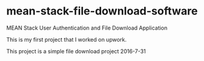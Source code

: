 # mean-stack-file-download-software

MEAN Stack User Authentication and File Download Application

This is my first project that I worked on upwork.

This project is a simple file download project
2016-7-31
